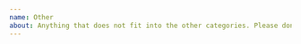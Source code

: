 ```yaml
---
name: Other
about: Anything that does not fit into the other categories. Please don't use this for questions discussions, or anything that fits into one of the other issue categories.
---
```


<!--
Please search open and closed issues to avoid duplicates.

Note that this version of OpenBoard is focusing only on a few things. You can add a feature request or open other issues, but at the current stage it could take a long time until things are improved or even until you get a response.

If you add screenshots, reduce the size or use thumbnails to keep the issue nicely readable.
-->
